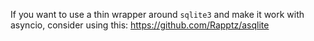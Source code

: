 If you want to use a thin wrapper around `sqlite3` and make it work with asyncio, consider using this:
https://github.com/Rapptz/asqlite
